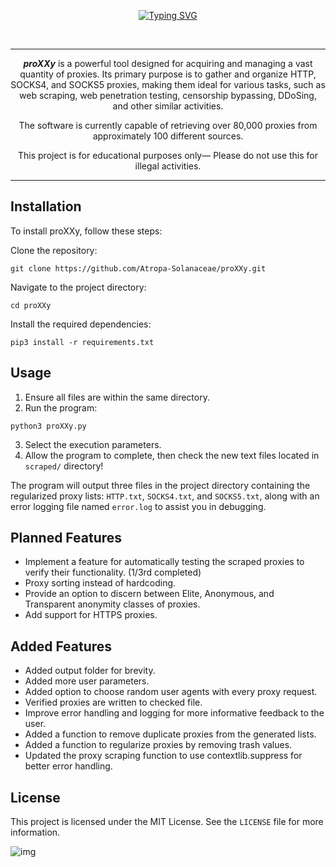 <a name="readme-top"></a>

<div align="center">

  [![Typing SVG](https://readme-typing-svg.demolab.com?font=Fira+Code&weight=200&size=98&duration=2000&pause=2000&color=831ACB&center=true&vCenter=true&width=1000&height=150&lines=————proXXy————)](https://git.io/typing-svg)

  <!-- BANNER -->
  <br />
  
 ---
***proXXy*** is a powerful tool designed for acquiring and managing a vast quantity of proxies. Its primary purpose is to gather and organize HTTP, SOCKS4, and SOCKS5 proxies, making them ideal for various tasks, such as web scraping, web penetration testing, censorship bypassing, DDoSing, and other similar activities. 

The software is currently capable of retrieving over 80,000 proxies from approximately 100 different sources.

  This project is for educational purposes only— Please do not use this for illegal activities.
</div>

---

## Installation

To install proXXy, follow these steps:

Clone the repository:
```
git clone https://github.com/Atropa-Solanaceae/proXXy.git
```
Navigate to the project directory:
```
cd proXXy
```
Install the required dependencies:
```
pip3 install -r requirements.txt
```
## Usage

1. Ensure all files are within the same directory.
2. Run the program:
```
python3 proXXy.py
```
3. Select the execution parameters.
4. Allow the program to complete, then check the new text files located in `scraped/` directory!

The program will output three files in the project directory containing the regularized proxy lists: `HTTP.txt`, `SOCKS4.txt`, and `SOCKS5.txt`, along with an error logging file named `error.log` to assist you in debugging.

## Planned Features 
- Implement a feature for automatically testing the scraped proxies to verify their functionality. (1/3rd completed) 
- Proxy sorting instead of hardcoding.
- Provide an option to discern between Elite, Anonymous, and Transparent anonymity classes of proxies.
- Add support for HTTPS proxies.

## Added Features
- Added output folder for brevity.
- Added more user parameters.
- Added option to choose random user agents with every proxy request.
- Verified proxies are written to checked file.
- Improve error handling and logging for more informative feedback to the user.
- Added a function to remove duplicate proxies from the generated lists.
- Added a function to regularize proxies by removing trash values.
- Updated the proxy scraping function to use contextlib.suppress for better error handling.

## License

This project is licensed under the MIT License. See the `LICENSE` file for more information.

![img](https://user-images.githubusercontent.com/89823371/235329804-79367e5d-ef08-493e-9e4b-de9a51a5b503.png)

